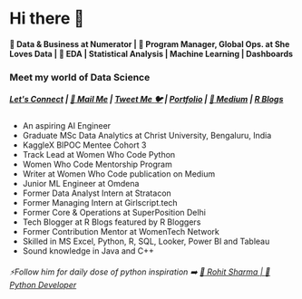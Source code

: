 # Hi there 👋
#### :dart: Data & Business at Numerator | 🔭 Program Manager, Global Ops. at She Loves Data | :monocle_face: EDA | Statistical Analysis | Machine Learning | Dashboards

### Meet my world of Data Science

#####  [Let's Connect](https://www.linkedin.com/in/shrishti-vaish/) | [:e-mail: Mail Me](shivi.shrishti5@gmail.com) | [Tweet Me :bird:](https://twitter.com/ShrishtiVaish) | [Portfolio](https://shrishtiport89.wixsite.com/shrishti-vaish) | [:blue_book: Medium](https://medium.com/@shivi.shrishti5) | [R Blogs](https://shrishtivaish-rblogs.netlify.app/)

* An aspiring AI Engineer
* Graduate MSc Data Analytics at Christ University, Bengaluru, India
* KaggleX BIPOC Mentee Cohort 3
* Track Lead at Women Who Code Python
* Women Who Code Mentorship Program
* Writer at Women Who Code publication on Medium
* Junior ML Engineer at Omdena
* Former Data Analyst Intern at Stratacon
* Former Managing Intern at Girlscript.tech
* Former Core & Operations at SuperPosition Delhi
* Tech Blogger at R Blogs featured by R Bloggers
* Former Contribution Mentor at WomenTech Network
* Skilled in MS Excel, Python, R, SQL, Looker, Power BI and Tableau
* Sound knowledge in Java and C++
 


###### ⚡Follow him for daily dose of python inspiration :arrow_right: [:man: Rohit Sharma | :snake: Python Developer](https://github.com/devRawnie)

<!--
**shrish83/shrish83** is a ✨ _special_ ✨ repository because its `README.md` (this file) appears on your GitHub profile.

Here are some ideas to get you started:

- 🔭 I’m currently working on ...
- 🌱 I’m currently learning ...
- 👯 I’m looking to collaborate on ...
- 🤔 I’m looking for help with ...
- 💬 Ask me about ...
- 📫 How to reach me: ...
- 😄 Pronouns: ...
- ⚡ Fun fact: ...
-->

